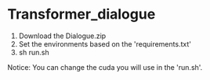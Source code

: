 # Transformer_dialogue

1. Download the Dialogue.zip
2. Set the environments based on the 'requirements.txt'
3. sh run.sh

Notice:
You can change the cuda you will use in the 'run.sh'.

